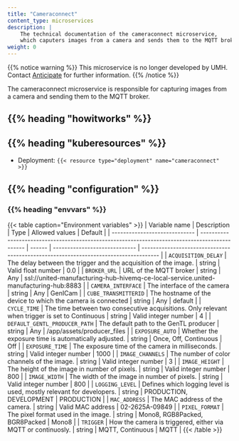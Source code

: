 ```yaml
---
title: "Cameraconnect"
content_type: microservices
description: |
    The technical documentation of the cameraconnect microservice,
    which caputers images from a camera and sends them to the MQTT broker.
weight: 0
---
```


<!-- overview -->

{{% notice warning %}}
This microservice is no longer developed by UMH. Contact [Anticipate](https://www.anticipate.ml/)
for further information.
{{% /notice %}}

The cameraconnect microservice is responsible for capturing images from a camera
and sending them to the MQTT broker.

## {{% heading "howitworks" %}}

<!-- body -->

## {{% heading "kuberesources" %}}

- Deployment: `{{< resource type="deployment" name="cameraconnect" >}}`

## {{% heading "configuration" %}}

### {{% heading "envvars" %}}

{{< table caption="Environment variables" >}}
| Variable name                 | Description                                                                                    | Type   | Allowed values                | Default                                                                              |
| ----------------------------- | ---------------------------------------------------------------------------------------------- | ------ | ----------------------------- | ------------------------------------------------------------------------------------ |
| `ACQUISITION_DELAY`           | The delay between the trigger and the acquisition of the image.                                | string | Valid float number            | 0.0                                                                                  |
| `BROKER_URL`                  | URL of the MQTT broker                                                                         | string | Any                           | ssl://united-manufacturing-hub-hivemq-ce-local-service.united-manufacturing-hub:8883 |
| `CAMERA_INTERFACE`            | The interface of the camera                                                                    | string | Any                           | GenICam                                                                              |
| `CUBE_TRANSMITTERID`          | The hostname of the device to which the camera is connected                                    | string | Any                           | default                                                                              |
| `CYCLE_TIME`                  | The time between two consecutive acquisitions. Only relevant when trigger is set to Continuous | string | Valid integer number          | 4                                                                                    |
| `DEFAULT_GENTL_PRODUCER_PATH` | The default path to the GenTL producer                                                         | string | Any                           | /app/assets/producer_files                                                           |
| `EXPOSURE_AUTO`               | Whether the exposure time is automatically adjusted.                                           | string | Once, Off, Continuous         | Off                                                                                  |
| `EXPOSURE_TIME`               | The exposure time of the camera in milliseconds.                                               | string | Valid integer number          | 1000                                                                                 |
| `IMAGE_CHANNELS`              | The number of color channels of the image.                                                     | string | Valid integer number          | 3                                                                                    |
| `IMAGE_HEIGHT`                | The height of the image in number of pixels.                                                   | string | Valid integer number          | 800                                                                                  |
| `IMAGE_WIDTH`                 | The width of the image in number of pixels.                                                    | string | Valid integer number          | 800                                                                                  |
| `LOGGING_LEVEL`               | Defines which logging level is used, mostly relevant for developers.                           | string | PRODUCTION, DEVELOPMENT       | PRODUCTION                                                                           |
| `MAC_ADDRESS`                 | The MAC address of the camera.                                                                 | string | Valid MAC address             | 02-2625A-09849                                                                       |
| `PIXEL_FORMAT`                | The pixel format used in the image.                                                            | string | Mono8, RGB8Packed, BGR8Packed | Mono8                                                                                |
| `TRIGGER`                     | How the camera is triggered, either via MQTT or continuosly.                                   | string | MQTT, Continuous              | MQTT                                                                                 |
{{< /table >}}

